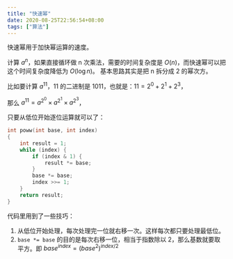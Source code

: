 ```yaml
---
title: "快速幂"
date: 2020-08-25T22:56:54+08:00
tags: ["算法"]
---
```


快速幂用于加快幂运算的速度。

计算 $a^n$，如果直接循环做 n 次乘法，需要的时间复杂度是 $O(n)$，而快速幂可以把这个时间复杂度降低为 $O(\log n)$。
基本思路其实是把 n 拆分成 2 的幂次方。

比如要计算 $a^{11}$，11 的二进制是 1011，也就是：$11 = 2^0 + 2^1 + 2^3$，

那么 $a^{11} = a^{2^0} \times a^{2^1} \times a^{2^3}$，

只要从低位开始逐位运算就可以了：

```c
int poww(int base, int index)
{
    int result = 1;
    while (index) {
        if (index & 1) {
            result *= base;
        }
        base *= base;
        index >>= 1;
    }
    return result;
}
```

代码里用到了一些技巧：

1. 从低位开始处理，每次处理完一位就右移一次。这样每次都只要处理最低位。
1. `base *= base` 的目的是每次右移一位，相当于指数除以 2，那么基数就要取平方。即 $base^{index} = {(base^2)}^{index / 2}$
